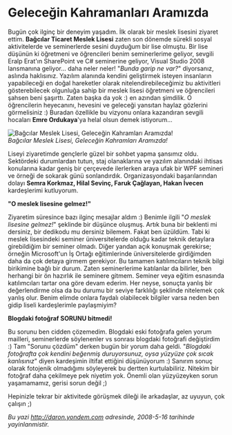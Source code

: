 # Geleceğin Kahramanları Aramızda 

Bugün çok ilginç bir deneyim yaşadım. İlk olarak bir meslek lisesini
ziyaret ettim. **Bağcılar Ticaret Meslek Lisesi** zaten son dönemde
sürekli sosyal aktivitelerde ve seminerlerde sesini duyduğum bir lise
olmuştu. Bir lise düşünün ki öğretmeni ve öğrencileri benim
seminerlerime geliyor, sevgili Eralp Erat'ın SharePoint ve C\#
seminerine geliyor, Visual Studio 2008 lansmanına geliyor... daha neler
neler! "*Bunda garip ne var?*" diyorsanız, aslında haklısınız. Yazılım
alanında kendini geliştirmek isteyen insanların yapabileceği en doğal
hareketler olarak nitelendirebileceğimiz bu aktivitleri gösterebilecek
olgunluğa sahip bir meslek lisesi öğretmeni ve öğrencileri şahsen beni
şaşırttı. Zaten başka da yok :) en azından şimdilik. O öğrencilerin
heyecanını, hevesini ve geleceği yansıtan haylaz gözlerini görmelisiniz
:) Buradan özellikle bu vizyonu onlara kazandıran sevgili hocaları
**Emre Ordukaya**'ya helal olsun demek istiyorum...

![Bağcılar Meslek Lisesi, Geleceğin Kahramları
Aramızda!](media/Gelecegin_Kahramanlari_Aramizda/15052008_1.jpg)\
*Bağcılar Meslek Lisesi, Geleceğin Kahramları Aramızda!*

Liseyi ziyaretimde gençlerle güzel bir sohbet yapma şansımız oldu.
Sektördeki durumlardan tutun, staj olanaklarına ve yazılım alanındaki
ihtisas konularına kadar geniş bir çerçevede ilerlerken araya ufak bir
WPF semineri ve örneği de sokarak günü sonlandırdık. Organizasyondaki
başarılarından dolayı **Semra Korkmaz, Hilal Sevinç, Faruk Çağlayan,
Hakan İvecen** kardeşlerimi kutluyorum.

**"O meslek lisesine gelmez!"**

Ziyaretim süresince bazı ilginç mesajlar aldım :) Benimle ilgili "*O
meslek lisesine gelmez!*" şeklinde bir düşünce oluşmuş. Artık buna bir
beklenti mi dersiniz, bir dedikodu mu dersiniz bilemem. Fakat ben
üzüldüm. Tabi ki meslek lisesindeki seminer üniversitelerde olduğu kadar
teknik detaylara girebildiğim bir seminer olmadı. Diğer yandan açık
konuşmak gerekirse; örneğin Microsoft'un İş Ortağı eğitimlerinde
üniversitelerde girdiğimden daha da çok detaya girmem gerekiyor. Bu
tamamen katılımcıların teknik bilgi birikimine bağlı bir durum. Zaten
seminerlerime katılanlar da bilirler, ben herhangi bir ön hazırlık ile
seminere gitmem. Seminer veya eğitim esnasında katılımcıları tartar ona
göre devam ederim. Her neyse, sonuçta yanlış bir değerlendirme olsa da
bu durumu bir seviye farklılığı şeklinde nitelemek çok yanlış olur.
Benim elimde onlara faydalı olabilecek bilgiler varsa neden ben gidip
liseli kardeşlerimle paylaşmiyim?

**Blogdaki fotoğraf SORUNU bitmedi!**

Bu sorunu ben cidden çözemedim. Blogdaki eski fotoğrafa gelen yorum
mailleri, seminerlerde söylenenler vs sonrası blogdaki fotoğrafi
değiştirdim :) Tam "Sorunu çözdüm" derken bugün bir yorum daha geldi.
"*Blogdaki fotoğrafta çok kendini beğenmiş duruyorsunuz, oysa yüzyüze
çok sıcak kanlısınız*" diyen kardeşimin iltifat ettiğini düşünüyorum :)
Sanırım sonuç olarak fotojenik olmadığımı söyleyerek bu dertten
kurtulabiliriz. Nitekim bir fotoğraf daha çekilmeye pek niyetim yok.
Önemli olan yüzyüzeyken sorun yaşamamamız, gerisi sorun değil ;)

Hepinizle tekrar bir aktivitede görüşmek dileği ile arkadaşlar, az
uyuyun, çok çalışın ;)


*Bu yazi http://daron.yondem.com adresinde, 2008-5-16 tarihinde yayinlanmistir.*